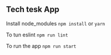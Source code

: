 ## Tech tesk App

Install node_modules `npm install` or `yarn`

To tun eslint `npm run lint`

To run the app `npm run start`
